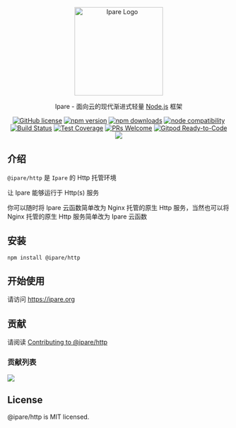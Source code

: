 <p align="center">
  <a href="https://ipare.org/" target="blank"><img src="https://ipare.org/images/logo.png" alt="Ipare Logo" width="200"/></a>
</p>

<p align="center">Ipare - 面向云的现代渐进式轻量 <a href="http://nodejs.org" target="_blank">Node.js</a> 框架</p>
<p align="center">
    <a href="https://github.com/ipare/http/blob/main/LICENSE" target="_blank"><img src="https://img.shields.io/badge/license-MIT-blue.svg" alt="GitHub license" /></a>
    <a href=""><img src="https://img.shields.io/npm/v/@ipare/http.svg" alt="npm version"></a>
    <a href=""><img src="https://badgen.net/npm/dt/@ipare/http" alt="npm downloads"></a>
    <a href="https://nodejs.org/en/about/releases/"><img src="https://img.shields.io/node/v/@ipare/http.svg" alt="node compatibility"></a>
    <a href="#"><img src="https://github.com/ipare/http/actions/workflows/test.yml/badge.svg?branch=main" alt="Build Status"></a>
    <a href="https://codecov.io/gh/ipare/http/branch/main"><img src="https://img.shields.io/codecov/c/github/ipare/http/main.svg" alt="Test Coverage"></a>
    <a href="https://github.com/ipare/http/pulls"><img src="https://img.shields.io/badge/PRs-welcome-brightgreen.svg" alt="PRs Welcome"></a>
    <a href="https://gitpod.io/#https://github.com/ipare/http"><img src="https://img.shields.io/badge/Gitpod-Ready--to--Code-blue?logo=gitpod" alt="Gitpod Ready-to-Code"></a>
    <a href="https://paypal.me/ihalwang" target="_blank"><img src="https://img.shields.io/badge/Donate-PayPal-ff3f59.svg"/></a>
</p>

## 介绍

`@ipare/http` 是 `Ipare` 的 Http 托管环境

让 Ipare 能够运行于 Http(s) 服务

你可以随时将 Ipare 云函数简单改为 Nginx 托管的原生 Http 服务，当然也可以将 Nginx 托管的原生 Http 服务简单改为 Ipare 云函数

## 安装

```
npm install @ipare/http
```

## 开始使用

请访问 <https://ipare.org>

## 贡献

请阅读 [Contributing to @ipare/http](https://github.com/ipare/http/blob/main/CONTRIBUTING.md)

### 贡献列表

<a href="https://github.com/ipare/http/graphs/contributors">
  <img src="https://contrib.rocks/image?repo=ipare/http" />
</a>

## License

@ipare/http is MIT licensed.
